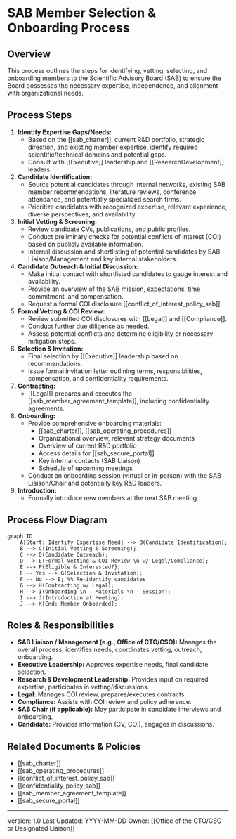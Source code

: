 # SAB Member Selection & Onboarding Process

## Overview
This process outlines the steps for identifying, vetting, selecting, and onboarding members to the Scientific Advisory Board (SAB) to ensure the Board possesses the necessary expertise, independence, and alignment with organizational needs.

## Process Steps

1.  **Identify Expertise Gaps/Needs:**
    *   Based on the [[sab_charter]], current R&D portfolio, strategic direction, and existing member expertise, identify required scientific/technical domains and potential gaps.
    *   Consult with [[Executive]] leadership and [[ResearchDevelopment]] leaders.
2.  **Candidate Identification:**
    *   Source potential candidates through internal networks, existing SAB member recommendations, literature reviews, conference attendance, and potentially specialized search firms.
    *   Prioritize candidates with recognized expertise, relevant experience, diverse perspectives, and availability.
3.  **Initial Vetting & Screening:**
    *   Review candidate CVs, publications, and public profiles.
    *   Conduct preliminary checks for potential conflicts of interest (COI) based on publicly available information.
    *   Internal discussion and shortlisting of potential candidates by SAB Liaison/Management and key internal stakeholders.
4.  **Candidate Outreach & Initial Discussion:**
    *   Make initial contact with shortlisted candidates to gauge interest and availability.
    *   Provide an overview of the SAB mission, expectations, time commitment, and compensation.
    *   Request a formal COI disclosure [[conflict_of_interest_policy_sab]].
5.  **Formal Vetting & COI Review:**
    *   Review submitted COI disclosures with [[Legal]] and [[Compliance]].
    *   Conduct further due diligence as needed.
    *   Assess potential conflicts and determine eligibility or necessary mitigation steps.
6.  **Selection & Invitation:**
    *   Final selection by [[Executive]] leadership based on recommendations.
    *   Issue formal invitation letter outlining terms, responsibilities, compensation, and confidentiality requirements.
7.  **Contracting:**
    *   [[Legal]] prepares and executes the [[sab_member_agreement_template]], including confidentiality agreements.
8.  **Onboarding:**
    *   Provide comprehensive onboarding materials:
        *   [[sab_charter]], [[sab_operating_procedures]]
        *   Organizational overview, relevant strategy documents
        *   Overview of current R&D portfolio
        *   Access details for [[sab_secure_portal]]
        *   Key internal contacts (SAB Liaison)
        *   Schedule of upcoming meetings
    *   Conduct an onboarding session (virtual or in-person) with the SAB Liaison/Chair and potentially key R&D leaders.
9.  **Introduction:**
    *   Formally introduce new members at the next SAB meeting.

## Process Flow Diagram

```mermaid
graph TD
    A[Start: Identify Expertise Need] --> B(Candidate Identification);
    B --> C(Initial Vetting & Screening);
    C --> D(Candidate Outreach);
    D --> E(Formal Vetting & COI Review \n w/ Legal/Compliance);
    E --> F{Eligible & Interested?};
    F -- Yes --> G(Selection & Invitation);
    F -- No --> B; %% Re-identify candidates
    G --> H(Contracting w/ Legal);
    H --> I(Onboarding \n - Materials \n - Session);
    I --> J(Introduction at Meeting);
    J --> K[End: Member Onboarded];
```

## Roles & Responsibilities
*   **SAB Liaison / Management (e.g., Office of CTO/CSO):** Manages the overall process, identifies needs, coordinates vetting, outreach, onboarding.
*   **Executive Leadership:** Approves expertise needs, final candidate selection.
*   **Research & Development Leadership:** Provides input on required expertise, participates in vetting/discussions.
*   **Legal:** Manages COI review, prepares/executes contracts.
*   **Compliance:** Assists with COI review and policy adherence.
*   **SAB Chair (if applicable):** May participate in candidate interviews and onboarding.
*   **Candidate:** Provides information (CV, COI), engages in discussions.

## Related Documents & Policies
*   [[sab_charter]]
*   [[sab_operating_procedures]]
*   [[conflict_of_interest_policy_sab]]
*   [[confidentiality_policy_sab]]
*   [[sab_member_agreement_template]]
*   [[sab_secure_portal]]

---
Version: 1.0
Last Updated: YYYY-MM-DD
Owner: [[Office of the CTO/CSO or Designated Liaison]] 